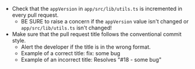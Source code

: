 - Check that the `appVersion` in `app/src/lib/utils.ts` is incremented in every pull request.
	- BE SURE to raise a concern if the `appVersion` value isn't changed or `app/src/lib/utils.ts` isn't changed!
- Make sure that the pull request title follows the conventional commit style.
	- Alert the developer if the title is in the wrong format.
	- Example of a correct title: fix: some bug
	- Example of an incorrect title: Resolves "#18 - some bug"
